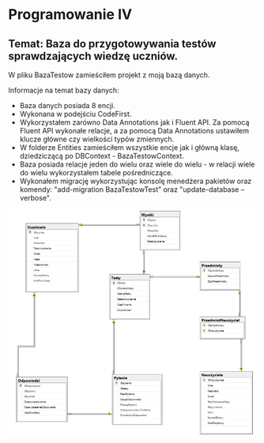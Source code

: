 # Programowanie IV
## Temat: Baza do przygotowywania testów sprawdzających wiedzę uczniów.

W pliku BazaTestow zamieściłem projekt z moją bazą danych. 

Informacje na temat bazy danych:
* Baza danych posiada 8 encji.
* Wykonana w podejściu CodeFirst.
* Wykorzystałem zarówno Data Annotations jak i Fluent API. Za pomocą Fluent API wykonałe relacje, a za pomocą Data Annotations ustawiłem klucze główne czy wielkości typów zmiennych.
* W folderze Entities zamieściłem wszystkie encje jak i główną klasę, dziedziczącą po DBContext - BazaTestowContext.
* Baza posiada relacje jeden do wielu oraz wiele do wielu - w relacji wiele do wielu wykorzystałem tabele pośredniczące.
* Wykonałem migrację wykorzystując konsolę menedżera pakietów oraz komendy: "add-migration BazaTestowTest" oraz "update-database –verbose".

![Schemat bazy danych](SchematBazyDanych.PNG)
